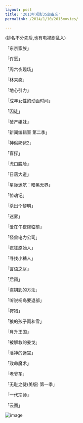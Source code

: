 ```yaml
---
layout: post
title: '2013年观影35部备忘'
permalink: /2014/1/10/2013movies/

---
```


(排名不分先后,也有电视剧乱入)

「东京家族」

「许愿」

「周六夜现场」

「林来疯」

「地心引力」

「成年女性的动画时间」

「囚徒」

「破产姐妹」

「新闻编辑室 第二季」

「神偷奶爸2」

「盲探」 

「虎口脱险」

「日落大道」

「星际迷航：暗黑无界」

「惊魂记」

「杀出个黎明」

「迷雾」

「爱在午夜降临前」

「怪兽电力公司」

「疯狂原始人」

「寻找小糖人」

「言语之庭」

「后窗」

「盗钥匙的方法」

「听说桐岛要退部」

「狩猎」

「狼的孩子雨和雪」

「月升王国」

「被解救的姜戈」

「潘神的迷宫」

「致命魔术」

「老爷车」

「无耻之徒(美版) 第一季」

「一代宗师」

「云图」

![image](http://ww4.sinaimg.cn/large/5b77c064gw1ecffselxw1j20ml08hmyh.jpg)